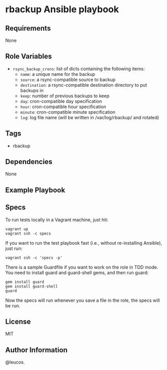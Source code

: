 rbackup Ansible playbook
========================

Requirements
------------

None

Role Variables
--------------

  - `rsync_backup_crons`: list of dicts containing the following items:
    - `name`: a unique name for the backup
    - `source`: a rsync-compatible source to backup
    - `destination`: a rsync-compatible destination directory to put
      backups in
    - `keep`: number of previous backups to keep
    - `day`: cron-compatible day specification
    - `hour`: cron-compatible hour specification
    - `minute`: cron-compatible minute specification
    - `log`: log file name (will be written in  /var/log/rbackup/ and rotated)

Tags
----

  - rbackup

Dependencies
------------

None

Example Playbook
----------------

Specs
-----

To run tests locally in a Vagrant machine, just hit:

    vagrant up
    vagrant ssh -c specs

If you want to run the test playbook fast (i.e., without re-installing Ansible),
just run:

    vagrant ssh -c 'specs -p'

There is a sample Guardfile if you want to work on the role in TDD mode. You need to install guard and guard-shell gems, and then run guard:

    gem install guard
    gem install guard-shell
    guard

Now the specs will run whenever you save a file in the role, the specs will be run.

License
-------

MIT

Author Information
------------------

@leucos.

